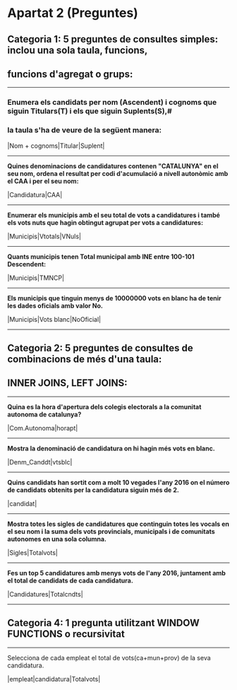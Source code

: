 Apartat 2 (Preguntes)
=====================

Categoria 1: 5 preguntes de consultes simples: inclou una sola taula, funcions,
-------------------------------------------------------------------------------
funcions d'agregat o grups:
---------------------------
* * *
### Enumera els candidats per nom (Ascendent) i cognoms que siguin Titulars(T) i els que siguin Suplents(S),#
### la taula s'ha de veure de la següent manera: #


|Nom + cognoms|Titular|Suplent|

* * * 
**Quines denominacions de candidatures contenen "CATALUNYA" en el seu nom, ordena el resultat per codi d'acumulació a nivell autonòmic amb el CAA i per el seu nom:**


|Candidatura|CAA|

* * *
**Enumerar els municipis amb el seu total de vots a candidatures i també
els vots nuts que hagin obtingut agrupat per vots a candidatures:**


|Municipis|Vtotals|VNuls|

* * *
**Quants municipis tenen Total municipal amb INE entre 100-101 Descendent:**


|Municipis|TMNCP|

* * *
**Els municipis que tinguin menys de 10000000 vots en blanc ha de tenir
les dades oficials amb valor No.**

|Municipis|Vots blanc|NoOficial|

* * *
Categoria 2: 5 preguntes de consultes de combinacions de més d'una taula:
-------------------------------------------------------------------------
INNER JOINS, LEFT JOINS:
------------------------
* * *

**Quina es la hora d'apertura dels colegis electorals a la comunitat autonoma
de catalunya?**


|Com.Autonoma|horapt|

* * *
**Mostra la denominació de candidatura on hi hagin més vots en blanc.**


|Denm_Canddt|vtsblc|

* * *
**Quins candidats han sortit com a molt 10 vegades l'any 2016 on
el número de candidats obtenits per la candidatura siguin més de 2.**


|candidat|

* * *
**Mostra totes les sigles de candidatures que continguin totes les vocals en el seu nom i la suma dels vots provincials, municipals i de comunitats autonomes en una sola columna.**


|Sigles|Totalvots|

* * *
**Fes un top 5 candidatures amb menys vots de l'any 2016, juntament amb el total de candidats de cada candidatura.**


|Candidatures|Totalcndts|

* * *
Categoria 4: 1 pregunta utilitzant WINDOW FUNCTIONS o recursivitat
------------------------------------------------------------------
* * *
Selecciona de cada empleat el total de vots(ca+mun+prov) de la seva candidatura.


|empleat|candidatura|Totalvots|


